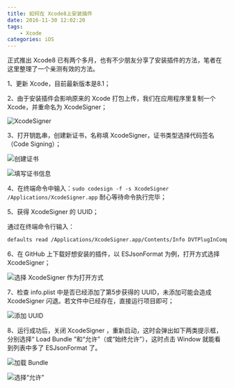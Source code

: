 ```yaml
---
title: 如何在 Xcode8上安装插件
date: 2016-11-30 12:02:20
tags:
    - Xcode
categories: iOS
---
```


正式推出 Xcode8 已有两个多月，也有不少朋友分享了安装插件的方法，笔者在这里整理了一个亲测有效的方法。

<!--more-->

1、更新 Xcode，目前最新版本是8.1；

2、由于安装插件会影响原来的 Xcode 打包上传，我们在应用程序里复制一个 Xcode，并重命名为 XcodeSigner；

![XcodeSigner](xcodesigner.png)

3、打开钥匙串，创建新证书，名称填 XcodeSigner，证书类型选择代码签名（Code Signing）；

![创建证书](create-a-certificate.png)

![填写证书信息](fill-in-the-certificate-information.png)

4、在终端命令中输入：`sudo codesign -f -s XcodeSigner /Applications/XcodeSigner.app`
耐心等待命令执行完毕；

5、获得 XcodeSigner 的 UUID；

通过在终端命令行输入：

```bash
defaults read /Applications/XcodeSigner.app/Contents/Info DVTPlugInCompatibilityUUID
``` 

6、在 GitHub 上下载好想安装的插件，以 ESJsonFormat 为例，打开方式选择 XcodeSigner；

![选择 XcodeSigner 作为打开方式](select-xcodesigner-as-the-open-method.png)

7、检查 info.plist 中是否已经添加了第5步获得的 UUID，未添加可能会造成 XcodeSigner 闪退。若文件中已经存在，直接运行项目即可；

![添加 UUID](add-an-uuid-to-Info-plist.png)

8、运行成功后，关闭 XcodeSigner ，重新启动，这时会弹出如下两类提示框，分别选择“ Load Bundle ”和“允许”（或“始终允许”），这时点击 Window 就能看到列表中多了 ESJsonFormat 了。

![加载 Bundle](load-bundle.png)

![选择“允许”](select-allow.png)
